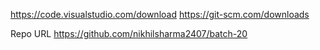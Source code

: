 https://code.visualstudio.com/download
https://git-scm.com/downloads

Repo URL 
    https://github.com/nikhilsharma2407/batch-20